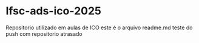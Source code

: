 # Ifsc-ads-ico-2025
Repositorio utilizado em aulas de ICO
este é o arquivo readme.md
teste do push com repositorio atrasado
